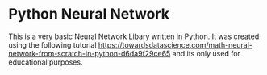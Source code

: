 # Python Neural Network
This is a very basic Neural Network Libary written in Python. It was created using the following tutorial https://towardsdatascience.com/math-neural-network-from-scratch-in-python-d6da9f29ce65 and its only used for educational purposes.
